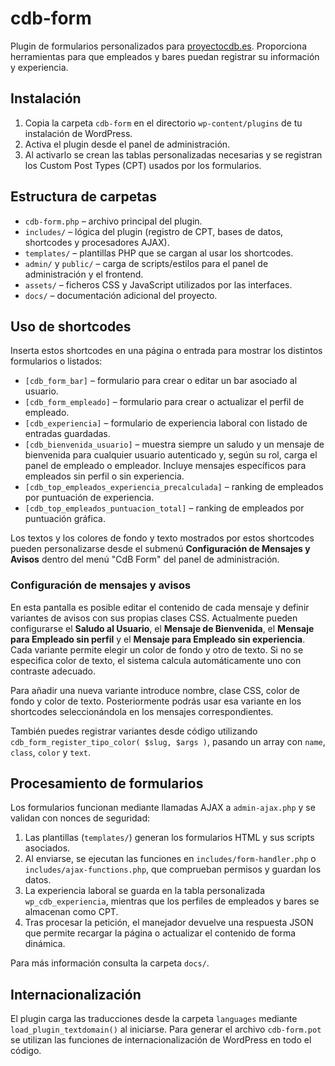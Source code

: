 # cdb-form

Plugin de formularios personalizados para [proyectocdb.es](https://proyectocdb.es). Proporciona herramientas para que empleados y bares puedan registrar su información y experiencia.

## Instalación

1. Copia la carpeta `cdb-form` en el directorio `wp-content/plugins` de tu instalación de WordPress.
2. Activa el plugin desde el panel de administración.
3. Al activarlo se crean las tablas personalizadas necesarias y se registran los Custom Post Types (CPT) usados por los formularios.

## Estructura de carpetas

- `cdb-form.php` – archivo principal del plugin.
- `includes/` – lógica del plugin (registro de CPT, bases de datos, shortcodes y procesadores AJAX).
- `templates/` – plantillas PHP que se cargan al usar los shortcodes.
- `admin/` y `public/` – carga de scripts/estilos para el panel de administración y el frontend.
- `assets/` – ficheros CSS y JavaScript utilizados por las interfaces.
- `docs/` – documentación adicional del proyecto.

## Uso de shortcodes

Inserta estos shortcodes en una página o entrada para mostrar los distintos formularios o listados:

- `[cdb_form_bar]` – formulario para crear o editar un bar asociado al usuario.
- `[cdb_form_empleado]` – formulario para crear o actualizar el perfil de empleado.
- `[cdb_experiencia]` – formulario de experiencia laboral con listado de entradas guardadas.
- `[cdb_bienvenida_usuario]` – muestra siempre un saludo y un mensaje de bienvenida para cualquier usuario autenticado y, según su rol, carga el panel de empleado o empleador. Incluye mensajes específicos para empleados sin perfil o sin experiencia.
- `[cdb_top_empleados_experiencia_precalculada]` – ranking de empleados por puntuación de experiencia.
- `[cdb_top_empleados_puntuacion_total]` – ranking de empleados por puntuación gráfica.

 Los textos y los colores de fondo y texto mostrados por estos shortcodes pueden personalizarse desde el submenú **Configuración de Mensajes y Avisos** dentro del menú "CdB Form" del panel de administración.

### Configuración de mensajes y avisos

En esta pantalla es posible editar el contenido de cada mensaje y definir variantes de avisos con sus propias clases CSS. Actualmente pueden configurarse el **Saludo al Usuario**, el **Mensaje de Bienvenida**, el **Mensaje para Empleado sin perfil** y el **Mensaje para Empleado sin experiencia**. Cada variante permite elegir un color de fondo y otro de texto. Si no se especifica color de texto, el sistema calcula automáticamente uno con contraste adecuado.

Para añadir una nueva variante introduce nombre, clase CSS, color de fondo y color de texto. Posteriormente podrás usar esa variante en los shortcodes seleccionándola en los mensajes correspondientes.

También puedes registrar variantes desde código utilizando `cdb_form_register_tipo_color( $slug, $args )`, pasando un array con `name`, `class`, `color` y `text`.

## Procesamiento de formularios

Los formularios funcionan mediante llamadas AJAX a `admin-ajax.php` y se validan con nonces de seguridad:

1. Las plantillas (`templates/`) generan los formularios HTML y sus scripts asociados.
2. Al enviarse, se ejecutan las funciones en `includes/form-handler.php` o `includes/ajax-functions.php`, que comprueban permisos y guardan los datos.
3. La experiencia laboral se guarda en la tabla personalizada `wp_cdb_experiencia`, mientras que los perfiles de empleados y bares se almacenan como CPT.
4. Tras procesar la petición, el manejador devuelve una respuesta JSON que permite recargar la página o actualizar el contenido de forma dinámica.

Para más información consulta la carpeta `docs/`.

## Internacionalización

El plugin carga las traducciones desde la carpeta `languages` mediante `load_plugin_textdomain()` al iniciarse. Para generar el archivo `cdb-form.pot` se utilizan las funciones de internacionalización de WordPress en todo el código.
